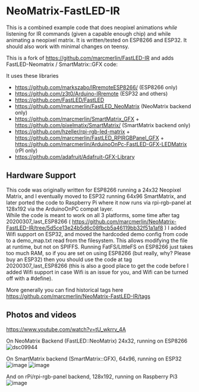 NeoMatrix-FastLED-IR
====================
This is a combined example code that does neopixel animations _while_ listening for IR commands (given a capable enough chip)
and while animating a neopixel matrix.
It is written/tested on ESP8266 and ESP32. It should also work with minimal changes on teensy.

This is a fork of https://github.com/marcmerlin/FastLED-IR and adds FastLED-Neomatrix / SmartMatrix::GFX code:

It uses these libraries
- https://github.com/markszabo/IRremoteESP8266/ (ESP8266 only)
- https://github.com/z3t0/Arduino-IRremote (ESP32 and others)
- https://github.com/FastLED/FastLED
- https://github.com/marcmerlin/FastLED_NeoMatrix (NeoMatrix backend only)
- https://github.com/marcmerlin/SmartMatrix_GFX + https://github.com/pixelmatix/SmartMatrix/ (SmartMatrix backend only)
- https://github.com/hzeller/rpi-rgb-led-matrix + https://github.com/marcmerlin/FastLED_RPIRGBPanel_GFX + https://github.com/marcmerlin/ArduinoOnPc-FastLED-GFX-LEDMatrix (rPI only)
- https://github.com/adafruit/Adafruit-GFX-Library

Hardware Support
----------------
This code was originally written for ESP8266 running a 24x32 Neopixel Matrix, and I eventually moved to ESP32 running
64x96 SmartMatrix, and later ported the code to Raspberry Pi where it now runs via rpi-rgb-panel at 128x192 via the
ArduinoOnPC compat layer.  
While the code is meant to work on all 3 platforms, some time after tag 20200307_last_ESP8266 
( https://github.com/marcmerlin/NeoMatrix-FastLED-IR/tree/5d5ce13e24b5d6c08fbcb5a46119bb32f51a1af8 )
I added Wifi support on ESP32, and moved the hardcoded demo config from code to a demo_map.txt read 
from the filesystem. This allows modifying the file at runtime, but not on SPIFFS. Running FatFS/LittleFS
on ESP8266 just takes too much RAM, so if you are set on using ESP8266 (but really, why? Please buy an ESP32)
then you should use the code at tag 20200307_last_ESP8266 (this is also a good place to get the code before
I added Wifi support in case Wifi is an issue for you, and Wifi can be turned off with a #define).

More generally you can find historical tags here https://github.com/marcmerlin/NeoMatrix-FastLED-IR/tags

Photos and videos
-----------------
https://www.youtube.com/watch?v=tU_wkrrv_4A

On NeoMatrix Backend (FastLED::NeoMatrix) 24x32, running on ESP8266
![dsc09944](https://user-images.githubusercontent.com/1369412/39416207-0b726474-4c00-11e8-9d04-fb0264b12017.jpg)

On SmartMatrix backend (SmartMatrix::GFX), 64x96, running on ESP32
![image](https://user-images.githubusercontent.com/1369412/55821904-60220980-5ab3-11e9-9326-8e7fdf46f3c6.png)
![image](https://user-images.githubusercontent.com/1369412/55821913-6617ea80-5ab3-11e9-9467-38400b16ab49.png)

And on rPi/rpi-rgb-panel backend, 128x192, running on Raspberry Pi3
![image](https://user-images.githubusercontent.com/1369412/138024861-240def05-5470-402e-be27-01c293b74639.png)
